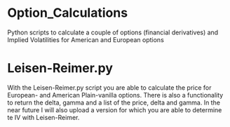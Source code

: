 # Option_Calculations
Python scripts to calculate a couple of options (financial derivatives) and Implied Volatilities for American and European options

# Leisen-Reimer.py
With the Leisen-Reimer.py script you are able to calculate the price for European- and American Plain-vanilla options.
There is also a functionality to return the delta, gamma and a list of the price, delta and gamma.
In the near future I will also upload a version for which you are able to determine te IV with Leisen-Reimer.
